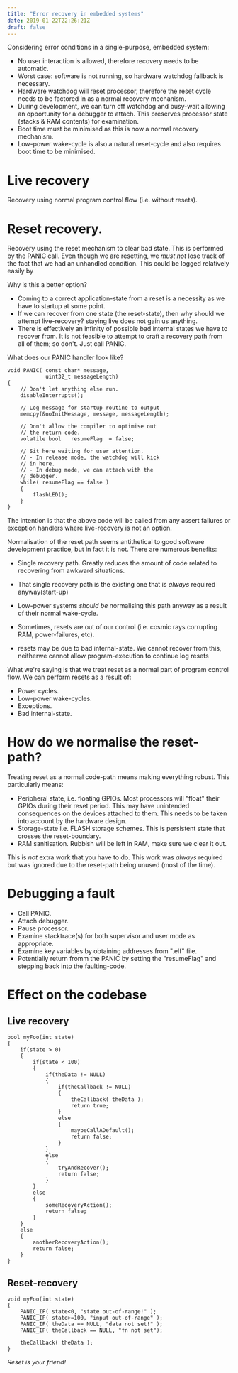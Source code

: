 ```yaml
---
title: "Error recovery in embedded systems"
date: 2019-01-22T22:26:21Z
draft: false
---
```


Considering error conditions in a single-purpose, embedded system:

- No user interaction is allowed, therefore recovery needs to be automatic.
- Worst case: software is not running, so hardware watchdog fallback is necessary.
- Hardware watchdog will reset processor, therefore the reset cycle needs to be factored in as a normal
recovery mechanism.
- During development, we can turn off watchdog and busy-wait allowing an opportunity for a debugger to attach. This
preserves processor state (stacks & RAM contents) for examination.
- Boot time must be minimised as this is now a normal recovery mechanism.
- Low-power wake-cycle is also a natural reset-cycle and also requires boot time to be minimised.


# Live recovery
Recovery using normal program control flow (i.e. without resets).


# Reset recovery.
Recovery using the reset mechanism to clear bad state. This is performed by the PANIC call.
Even though we are resetting, we *must not* lose track of the fact that we had an unhandled 
condition.
This could be logged relatively easily by 

Why is this a better option?

* Coming to a correct application-state from a reset is a necessity as we have to startup at some point.
* If we can recover from one state (the reset-state), then why should we attempt live-recovery? staying live
does not gain us anything.
* There is effectively an infinity of possible bad internal states we have to recover from. It is not
feasible to attempt to craft a recovery path from all of them; so don't. Just call PANIC.

What does our PANIC handler look like?

~~~~~~~~~~~~~~
void PANIC( const char* message, 
            uint32_t messageLength)
{
    // Don't let anything else run.
    disableInterrupts();

    // Log message for startup routine to output
    memcpy(&noInitMessage, message, messageLength);

    // Don't allow the compiler to optimise out 
    // the return code.
    volatile bool   resumeFlag  = false;

    // Sit here waiting for user attention.
    // - In release mode, the watchdog will kick 
    // in here.
    // - In debug mode, we can attach with the 
    // debugger.
    while( resumeFlag == false )
    {
        flashLED();
    }
}
~~~~~~~~~~~~~~

The intention is that the above code will be called from any assert failures or exception handlers
where live-recovery is not an option.

Normalisation of the reset path seems antithetical to good software development practice, but in fact it is not.
There are numerous benefits:

* Single recovery path. Greatly reduces the amount of code related to recovering from awkward situations.
* That single recovery path is the existing one that is *always* required anyway(start-up)
* Low-power systems *should be* normalising this path anyway as a result of their normal wake-cycle.


* Sometimes, resets are out of our control (i.e. cosmic rays corrupting RAM, power-failures, etc).
* resets may be due to bad internal-state. We cannot recover from this, neitherwe cannot allow program-execution to continue
log resets


What we're saying is that we treat reset as a normal part of program control flow. We can perform resets
as a result of:

* Power cycles.
* Low-power wake-cycles.
* Exceptions.
* Bad internal-state.

# How do we normalise the reset-path?
Treating reset as a normal code-path means making everything robust. This particularly means:

- Peripheral state, i.e. floating GPIOs. Most processors will "float" their GPIOs during their reset period. This may have unintended
consequences on the devices attached to them. This needs to be taken into account by the hardware design.
- Storage-state i.e. FLASH storage schemes. This is persistent state that crosses the reset-boundary.
- RAM sanitisation. Rubbish will be left in RAM, make sure we clear it out.

This is *not* extra work that you have to do. This work was *always* required but was ignored due to the reset-path
being unused (most of the time).


# Debugging a fault

* Call PANIC.
* Attach debugger.
* Pause processor.
* Examine stacktrace(s) for both supervisor and user mode as appropriate.
* Examine key variables by obtaining addresses from ".elf" file.
* Potentially return fromm the PANIC by setting the "resumeFlag" and stepping
back into the faulting-code.

# Effect on the codebase

## Live recovery
~~~~~~~~
bool myFoo(int state)
{
    if(state > 0)
    {
        if(state < 100)
        {
            if(theData != NULL)
            {
                if(theCallback != NULL)
                {
                    theCallback( theData );
                    return true;
                }
                else
                {
                    maybeCallADefault();
                    return false;
                }
            }
            else
            {
                tryAndRecover();
                return false;
            }
        }
        else
        {
            someRecoveryAction();
            return false;
        }
    }
    else
    {
        anotherRecoveryAction();
        return false;
    }
}
~~~~~~~~

## Reset-recovery
~~~~~~~~
void myFoo(int state)
{
    PANIC_IF( state<0, "state out-of-range!" );
    PANIC_IF( state>=100, "input out-of-range" );
    PANIC_IF( theData == NULL, "data not set!" );
    PANIC_IF( theCallback == NULL, "fn not set");

    theCallback( theData );
}
~~~~~~~~



  _*Reset is your friend!*_

